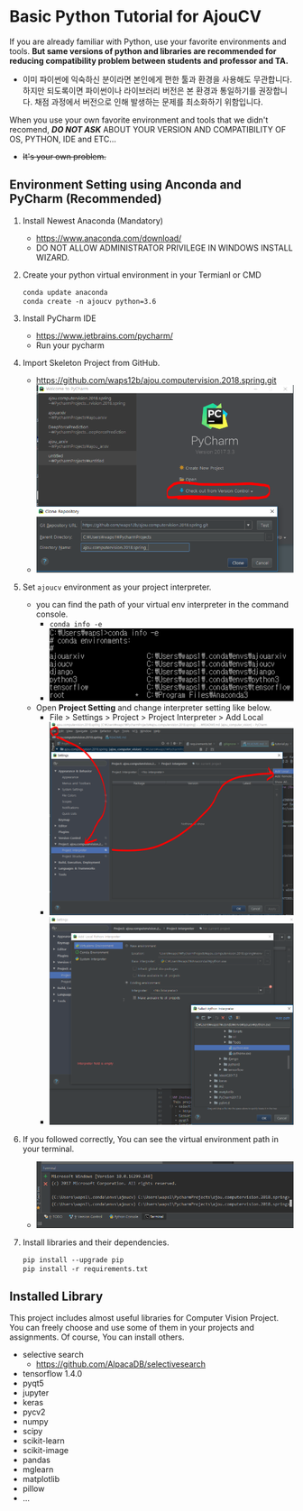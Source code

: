 # Basic Python Tutorial for AjouCV

If you are already familiar with Python, use your favorite environments and tools. **But same versions of python and libraries are recommended for reducing compatibility problem between students and professor and TA.**
- 이미 파이썬에 익숙하신 분이라면 본인에게 편한 툴과 환경을 사용해도 무관합니다. 하지만 되도록이면 파이썬이나 라이브러리 버전은 본 환경과 통일하기를 권장합니다. 채점 과정에서 버전으로 인해 발생하는 문제를 최소화하기 위함입니다.

When you use your own favorite environment and tools that we didn't recomend, ***DO NOT ASK*** ABOUT YOUR VERSION AND COMPATIBILITY OF OS, PYTHON, IDE and ETC...
- ~~It's your own problem.~~ 


## Environment Setting using Anconda and PyCharm (Recommended)
1. Install Newest Anaconda (Mandatory)
    - https://www.anaconda.com/download/
    - DO NOT ALLOW ADMINISTRATOR PRIVILEGE IN WINDOWS INSTALL WIZARD.
2. Create your python virtual environment in your Termianl or CMD
    ```
    conda update anaconda
    conda create -n ajoucv python=3.6
    ```
3. Install PyCharm IDE
    - https://www.jetbrains.com/pycharm/
    - Run your pycharm 
  
4. Import Skeleton Project from GitHub.
    - https://github.com/waps12b/ajou.computervision.2018.spring.git
    - ![](./figures/figure03.PNG)

5. Set <code>ajoucv</code> environment as your project interpreter.
    - you can find the path of your virtual env interpreter in the command console.
        - <code>conda info -e</code>
        - ![](./figures/figure07.PNG)
    - Open **Project Setting** and change interpreter setting like below.
        - File > Settings  > Project > Project Interpreter > Add Local 
        - ![](./figures/figure04.PNG)
        - ![](./figures/figure05.PNG)
6. If you followed correctly, You can see the virtual environment path in your terminal.
    - ![](./figures/figure06.PNG)
7. Install libraries and their dependencies.
    ```
    pip install --upgrade pip
    pip install -r requirements.txt
    ```


## Installed Library
This project includes almost useful libraries for Computer Vision Project. You can freely choose and use some of them in your projects and assignments. Of course, You can install others.
 - selective search
   - https://github.com/AlpacaDB/selectivesearch
 - tensorflow 1.4.0
 - pyqt5
 - jupyter
 - keras
 - pycv2
 - numpy
 - scipy
 - scikit-learn
 - scikit-image
 - pandas
 - mglearn
 - matplotlib
 - pillow
 - ... 
 
